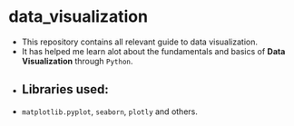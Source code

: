 # data_visualization
- This repository contains all relevant guide to data visualization.
- It has helped me learn alot about the fundamentals and basics of **Data Visualization** through `Python`.
- ## Libraries used:
- `matplotlib.pyplot`, `seaborn`, `plotly` and others.
